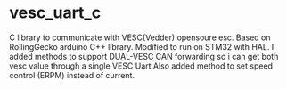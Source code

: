 # vesc_uart_c

C library to communicate with VESC(Vedder) opensoure esc.
Based on RollingGecko arduino C++ library.
Modified to run on STM32 with HAL.
I added methods to support DUAL-VESC CAN forwarding so i can get both vesc value through a single VESC Uart
Also added method to set speed control (ERPM)  instead of current.
